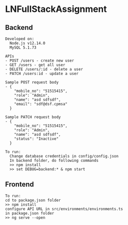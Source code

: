 # LNFullStackAssignment

  ## Backend
    Developed on:
      Node.js v12.14.0
      MySQL 5.1.73

    APIs
    - POST /users - create new user
    - GET /users - get all user
    - DELETE /users/:id - delete a user
    - PATCH /users:id - update a user

    Sample POST request body
    - {
        "mobile_no": "51515415",
        "role": "Admin",
        "name": "asd sdfsdf",
        "email": "sdf@dsf.cpmsa"
      }
      
    Sample PATCH request body
    - {
        "mobile_no": "51515415",
        "role": "Admin",
        "name": "asd sdfsdf",
        "status": "Inactive"
      }

    To run:
      Change database credentials in config/config.json
      In backend folder, do following commands
      >> npm install
      >> set DEBUG=backend:* & npm start
      
  ## Frontend
    To run:
    cd to package.json folder
    >> npm install
    configure API URL in src/environments/environments.ts
    in package.json folder
    >> ng serve --open
